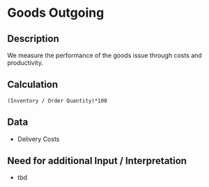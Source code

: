 # Goods Outgoing

## Description
We measure the performance of the goods issue through costs and productivity.

## Calculation
`(Inventory / Order Quantity)*100`

## Data
* Delivery Costs

## Need for additional Input / Interpretation
* tbd
